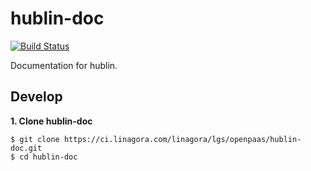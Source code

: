 # hublin-doc

[![Build Status](https://ci.linagora.com/linagora/lgs/openpaas/hublin-doc/badges/master/build.svg)](https://ci.linagora.com/linagora/lgs/openpaas/hublin-doc/)

Documentation for hublin.

## Develop

**1. Clone hublin-doc**

```
$ git clone https://ci.linagora.com/linagora/lgs/openpaas/hublin-doc.git
$ cd hublin-doc
```
